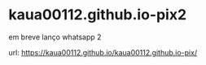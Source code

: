 # kaua00112.github.io-pix2

em breve lanço whatsapp 2

url: https://kaua00112.github.io/kaua00112.github.io-pix/
